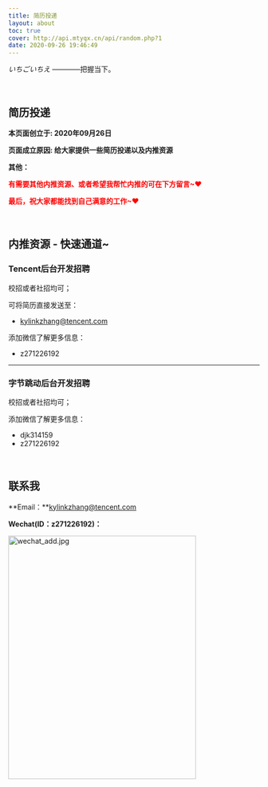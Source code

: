 ```yaml
---
title: 简历投递
layout: about
toc: true
cover: http://api.mtyqx.cn/api/random.php?1
date: 2020-09-26 19:46:49
---
```


*いちごいちえ*  ————把握当下。

<BR/>

## 简历投递

**本页面创立于: 2020年09月26日**

**页面成立原因: 给大家提供一些简历投递以及内推资源**

**其他：**

<font color="#f00">**有需要其他内推资源、或者希望我帮忙内推的可在下方留言~♥**</font>

<font color="#f00">**最后，祝大家都能找到自己满意的工作~♥**</font>

<BR/>

## 内推资源 - 快速通道~

### Tencent后台开发招聘

校招或者社招均可；

可将简历直接发送至：

-   kylinkzhang@tencent.com

添加微信了解更多信息：

-   z271226192

****

### 字节跳动后台开发招聘

校招或者社招均可；

添加微信了解更多信息：

-   djk314159
-   z271226192

<BR/>

## 联系我

**Email：**kylinkzhang@tencent.com

**Wechat(ID：z271226192)：**

 <img src="https://jasonkay_image.imfast.io/images/wechat_add.jpg" width = "376" height = "487" alt="wechat_add.jpg" align="center" />

<br/>


